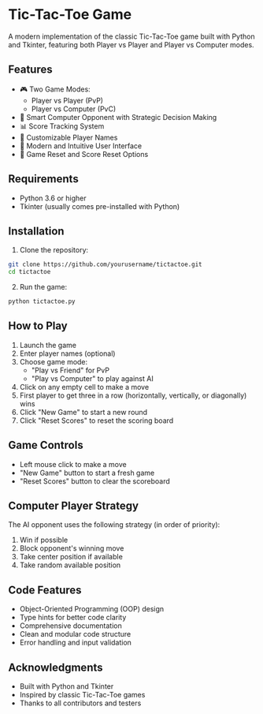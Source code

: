 # Tic-Tac-Toe Game

A modern implementation of the classic Tic-Tac-Toe game built with Python and Tkinter, featuring both Player vs Player and Player vs Computer modes.

## Features

- 🎮 Two Game Modes:
  - Player vs Player (PvP)
  - Player vs Computer (PvC)
- 🤖 Smart Computer Opponent with Strategic Decision Making
- 📊 Score Tracking System
- 👤 Customizable Player Names
- 🎯 Modern and Intuitive User Interface
- 🔄 Game Reset and Score Reset Options

## Requirements

- Python 3.6 or higher
- Tkinter (usually comes pre-installed with Python)

## Installation

1. Clone the repository:
```bash
git clone https://github.com/yourusername/tictactoe.git
cd tictactoe
```

2. Run the game:
```bash
python tictactoe.py
```

## How to Play

1. Launch the game
2. Enter player names (optional)
3. Choose game mode:
   - "Play vs Friend" for PvP
   - "Play vs Computer" to play against AI
4. Click on any empty cell to make a move
5. First player to get three in a row (horizontally, vertically, or diagonally) wins
6. Click "New Game" to start a new round
7. Click "Reset Scores" to reset the scoring board

## Game Controls

- Left mouse click to make a move
- "New Game" button to start a fresh game
- "Reset Scores" button to clear the scoreboard

## Computer Player Strategy

The AI opponent uses the following strategy (in order of priority):
1. Win if possible
2. Block opponent's winning move
3. Take center position if available
4. Take random available position


## Code Features

- Object-Oriented Programming (OOP) design
- Type hints for better code clarity
- Comprehensive documentation
- Clean and modular code structure
- Error handling and input validation


## Acknowledgments

- Built with Python and Tkinter
- Inspired by classic Tic-Tac-Toe games
- Thanks to all contributors and testers

